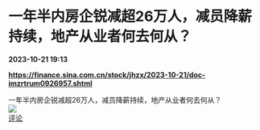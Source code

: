 # 一年半内房企锐减超26万人，减员降薪持续，地产从业者何去何从？

**2023-10-21 19:13**

**https://finance.sina.com.cn/stock/jhzx/2023-10-21/doc-imzrtrum0926957.shtml**

一年半内房企锐减超26万人，减员降薪持续，地产从业者何去何从？  
![](https://img3.chouti.com/CHOUTI_231021_26B5FB0741D741FE98DC2F5AE11309FB.jpg)  
[评论](https://m.chouti.com/link/40361899)